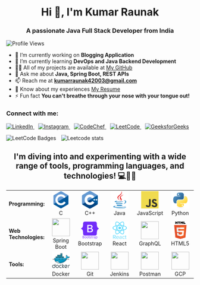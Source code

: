 <h1 align="center">Hi 👋, I'm Kumar Raunak</h1>
<h3 align="center">A passionate Java Full Stack Developer from India</h3>

<p align="left"> 
  <img src="https://komarev.com/ghpvc/?username=satans-cl4w&label=Profile%20views&color=0e75b6&style=flat" alt="Profile Views" /> 
</p>

- 🔭 I’m currently working on **Blogging Application**
- 🌱 I’m currently learning **DevOps and Java Backend Development**
- 👨‍💻 All of my projects are available at [My GitHub](https://github.com/SatanS-CL4W?tab=repositories)
- 💬 Ask me about **Java, Spring Boot, REST APIs**
- 📫 Reach me at **kumarraunak42003@gmail.com**
- 📄 Know about my experiences [My Resume](https://drive.google.com/file/d/194vE9A8gj4YU0s6SgcmsAexYbm6N20YC/view)
- ⚡ Fun fact **You can't breathe through your nose with your tongue out!**

<h3 align="left">Connect with me:</h3>
<p align="left">
  <a href="https://linkedin.com/in/kumar-raunak-527904262" target="blank" style="margin-right: 10px;">
    <img src="https://raw.githubusercontent.com/rahuldkjain/github-profile-readme-generator/master/src/images/icons/Social/linked-in-alt.svg" alt="LinkedIn" width="30" />
  </a>
  <a href="https://instagram.com/hey.raunak" target="blank" style="margin-right: 10px;">
    <img src="https://raw.githubusercontent.com/rahuldkjain/github-profile-readme-generator/master/src/images/icons/Social/instagram.svg" alt="Instagram" width="30" />
  </a>
  <a href="https://www.codechef.com/users/monkeydzoro" target="blank" style="margin-right: 10px;">
    <img src="https://cdn.jsdelivr.net/npm/simple-icons@3.1.0/icons/codechef.svg" alt="CodeChef" width="30" />
  </a>
  <a href="https://www.leetcode.com/vegeta_1998" target="blank" style="margin-right: 10px;">
    <img src="https://raw.githubusercontent.com/rahuldkjain/github-profile-readme-generator/master/src/images/icons/Social/leet-code.svg" alt="LeetCode" width="30" />
  </a>
  <a href="https://auth.geeksforgeeks.org/user/kumarraunak42003/profile" target="blank">
    <img src="https://raw.githubusercontent.com/rahuldkjain/github-profile-readme-generator/master/src/images/icons/Social/geeks-for-geeks.svg" alt="GeeksforGeeks" width="30" />
  </a>
</p>

<p>
  <img src="https://leetcode-badge-showcase.vercel.app/api?username=Vegeta_1998&theme=black&border=border&animated=true" alt="LeetCode Badges" style="margin-right: 10px;"/> 
  <img src="https://leetcard.jacoblin.cool/Vegeta_1998?theme=dark&font=Baloo%20Da%202&ext=heatmap" alt="Leetcode stats"/>
</p>

<h2 align="center">I'm diving into and experimenting with a wide range of tools, programming languages, and technologies! 💻🚀🔧</h2>
<div align="center">
<table>
  <tr>
    <td align="left" width="100">
      <b>Programming:</b>
    </td>
    <td align="center" width="96">
      <a href="https://www.programiz.com/c-programming" target="_blank" rel="noopener noreferrer">
        <img src="https://raw.githubusercontent.com/devicons/devicon/master/icons/c/c-original.svg" width="48" height="48" />
      </a>
      <br>C
    </td>
    <td align="center" width="96">
      <a href="https://www.learncpp.com/" target="_blank" rel="noopener noreferrer">
        <img src="https://raw.githubusercontent.com/devicons/devicon/master/icons/cplusplus/cplusplus-original.svg" width="48" height="48" />
      </a>
      <br>C++
    </td>
    <td align="center" width="96">
      <a href="https://www.java.com" target="_blank" rel="noopener noreferrer">
        <img src="https://raw.githubusercontent.com/devicons/devicon/master/icons/java/java-original.svg" width="48" height="48" />
      </a>
      <br>Java
    </td>
    <td align="center" width="96">
      <a href="https://www.javascript.com/" target="_blank" rel="noopener noreferrer">
        <img src="https://raw.githubusercontent.com/devicons/devicon/master/icons/javascript/javascript-original.svg" width="48" height="48" />
      </a>
      <br>JavaScript
    </td>
    <td align="center" width="96">
      <a href="https://www.python.org/" target="_blank" rel="noopener noreferrer">
        <img src="https://raw.githubusercontent.com/devicons/devicon/master/icons/python/python-original.svg" width="48" height="48" />
      </a>
      <br>Python
    </td>
  </tr>
  <tr>
    <td align="left" width="100">
      <b>Web Technologies:</b>
    </td>
    <td align="center" width="96">
      <a href="https://spring.io/projects/spring-boot" target="_blank" rel="noopener noreferrer">
        <img src="https://www.vectorlogo.zone/logos/springio/springio-icon.svg" width="48" height="48" />
      </a>
      <br>Spring Boot
    </td>
    <td align="center" width="96">
      <a href="https://getbootstrap.com/" target="_blank" rel="noopener noreferrer">
        <img src="https://raw.githubusercontent.com/devicons/devicon/master/icons/bootstrap/bootstrap-plain-wordmark.svg" width="48" height="48" />
      </a>
      <br>Bootstrap
    </td>
    <td align="center" width="96">
      <a href="https://reactjs.org/" target="_blank" rel="noopener noreferrer">
        <img src="https://raw.githubusercontent.com/devicons/devicon/master/icons/react/react-original-wordmark.svg" width="48" height="48" />
      </a>
      <br>React
    </td>
    <td align="center" width="96">
      <a href="https://graphql.org/" target="_blank" rel="noopener noreferrer">
        <img src="https://www.vectorlogo.zone/logos/graphql/graphql-icon.svg" width="48" height="48" />
      </a>
      <br>GraphQL
    </td>
    <td align="center" width="96">
      <a href="https://developer.mozilla.org/en-US/docs/Web/HTML" target="_blank" rel="noopener noreferrer">
        <img src="https://raw.githubusercontent.com/devicons/devicon/master/icons/html5/html5-original-wordmark.svg" width="48" height="48" />
      </a>
      <br>HTML5
    </td>
  </tr>
  <tr>
    <td align="left" width="100">
      <b>Tools:</b>
    </td>
    <td align="center" width="96">
      <a href="https://www.docker.com/" target="_blank" rel="noopener noreferrer">
        <img src="https://raw.githubusercontent.com/devicons/devicon/master/icons/docker/docker-original-wordmark.svg" width="48" height="48" />
      </a>
      <br>Docker
    </td>
    <td align="center" width="96">
      <a href="https://git-scm.com/" target="_blank" rel="noopener noreferrer">
        <img src="https://www.vectorlogo.zone/logos/git-scm/git-scm-icon.svg" width="48" height="48" />
      </a>
      <br>Git
    </td>
    <td align="center" width="96">
      <a href="https://www.jenkins.io/" target="_blank" rel="noopener noreferrer">
        <img src="https://www.vectorlogo.zone/logos/jenkins/jenkins-icon.svg" width="48" height="48" />
      </a>
      <br>Jenkins
    </td>
    <td align="center" width="96">
      <a href="https://www.postman.com/" target="_blank" rel="noopener noreferrer">
        <img src="https://www.vectorlogo.zone/logos/getpostman/getpostman-icon.svg" width="48" height="48" />
      </a>
      <br>Postman
    </td>
    <td align="center" width="96">
      <a href="https://cloud.google.com/" target="_blank" rel="noopener noreferrer">
        <img src="https://www.vectorlogo.zone/logos/google_cloud/google_cloud-icon.svg" width="48" height="48" />
      </a>
      <br>GCP
    </td>
  </tr>
</table>
</div>
